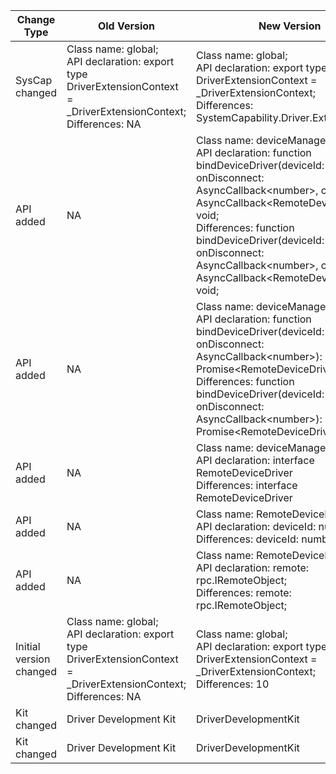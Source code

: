 | Change Type | Old Version | New Version | d.ts File |
| ---- | ------ | ------ | -------- |
|SysCap changed|Class name: global;<br>API declaration: export type DriverExtensionContext = _DriverExtensionContext;<br>Differences: NA|Class name: global;<br>API declaration: export type DriverExtensionContext = _DriverExtensionContext;<br>Differences: SystemCapability.Driver.ExternalDevice|api/@ohos.app.ability.DriverExtensionAbility.d.ts|
|API added|NA|Class name: deviceManager;<br>API declaration: function bindDeviceDriver(deviceId: number, onDisconnect: AsyncCallback\<number>, callback: AsyncCallback\<RemoteDeviceDriver>): void;<br>Differences: function bindDeviceDriver(deviceId: number, onDisconnect: AsyncCallback\<number>, callback: AsyncCallback\<RemoteDeviceDriver>): void;|api/@ohos.driver.deviceManager.d.ts|
|API added|NA|Class name: deviceManager;<br>API declaration: function bindDeviceDriver(deviceId: number, onDisconnect: AsyncCallback\<number>): Promise\<RemoteDeviceDriver>;<br>Differences: function bindDeviceDriver(deviceId: number, onDisconnect: AsyncCallback\<number>): Promise\<RemoteDeviceDriver>;|api/@ohos.driver.deviceManager.d.ts|
|API added|NA|Class name: deviceManager;<br>API declaration:  interface RemoteDeviceDriver<br>Differences:  interface RemoteDeviceDriver|api/@ohos.driver.deviceManager.d.ts|
|API added|NA|Class name: RemoteDeviceDriver;<br>API declaration: deviceId: number;<br>Differences: deviceId: number;|api/@ohos.driver.deviceManager.d.ts|
|API added|NA|Class name: RemoteDeviceDriver;<br>API declaration: remote: rpc.IRemoteObject;<br>Differences: remote: rpc.IRemoteObject;|api/@ohos.driver.deviceManager.d.ts|
|Initial version changed|Class name: global;<br>API declaration: export type DriverExtensionContext = _DriverExtensionContext;<br>Differences: NA|Class name: global;<br>API declaration: export type DriverExtensionContext = _DriverExtensionContext;<br>Differences: 10|api/@ohos.app.ability.DriverExtensionAbility.d.ts|
|Kit changed|Driver Development Kit|DriverDevelopmentKit|api/@ohos.app.ability.DriverExtensionAbility.d.ts|
|Kit changed|Driver Development Kit|DriverDevelopmentKit|api/@ohos.driver.deviceManager.d.ts|
